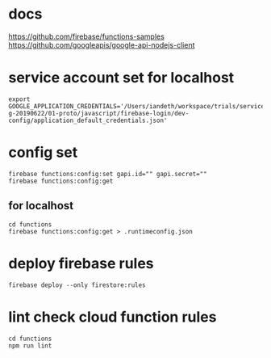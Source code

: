 # docs
https://github.com/firebase/functions-samples
https://github.com/googleapis/google-api-nodejs-client

# service account set for localhost
```
export GOOGLE_APPLICATION_CREDENTIALS='/Users/iandeth/workspace/trials/service/chousei-g-20190622/01-proto/javascript/firebase-login/dev-config/application_default_credentials.json'
```

# config set
```
firebase functions:config:set gapi.id="" gapi.secret=""
firebase functions:config:get
```
## for localhost
```
cd functions
firebase functions:config:get > .runtimeconfig.json
```

# deploy firebase rules
```
firebase deploy --only firestore:rules
```

# lint check cloud function rules
```
cd functions
npm run lint
```
